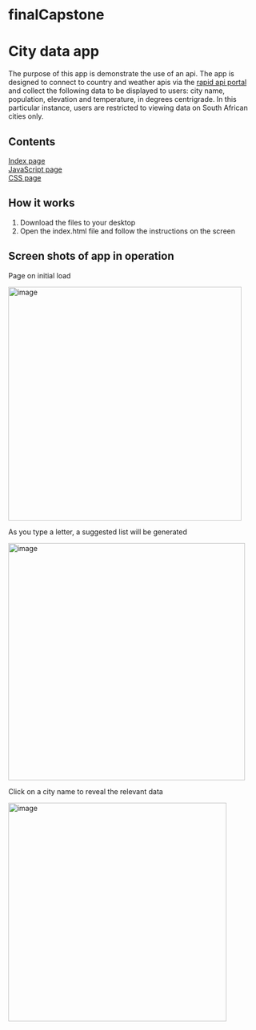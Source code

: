 # finalCapstone
<h1>City data app</h1>
<p>The purpose of this app is demonstrate the use of an api.  The app is designed to connect to country and weather apis via the <a href="https://rapidapi.com/" target="_blank">rapid api portal</a> and collect the following data to be displayed to users: city name, population, elevation and temperature, in degrees centrigrade.  In this particular instance, users are restricted to viewing data on South African cities only.</p>

<h2>Contents</h2>
<a href="https://github.com/Temceo/finalCapstone/blob/main/weather_app/index.html" target="_blank">Index page</a> <br>
<a href="https://github.com/Temceo/finalCapstone/blob/main/weather_app/city_app.js" target="_blank">JavaScript page</a> <br>
<a href="https://github.com/Temceo/finalCapstone/blob/main/weather_app/style.css" target="_blank">CSS page</a>

<h2>How it works</h2>
<ol>
  <li>Download the files to your desktop</li>
  <li>Open the index.html file and follow the instructions on the screen</li>
</ol>

<h2>Screen shots of app in operation</h2>
<p>Page on initial load</p>
<img width="466" alt="image" src="https://user-images.githubusercontent.com/26333063/210538480-d30a2fab-882c-432c-a736-1d62663578f4.png">

<p>As you type a letter, a suggested list will be generated</p>
<img width="473" alt="image" src="https://user-images.githubusercontent.com/26333063/210538891-48831c5d-2e8a-4481-bb21-b4c8c70b74d8.png">

<p>Click on a city name to reveal the relevant data</p>
<img width="436" alt="image" src="https://user-images.githubusercontent.com/26333063/210539168-34347bcd-30b7-483e-be8f-c0aab8006b49.png">



